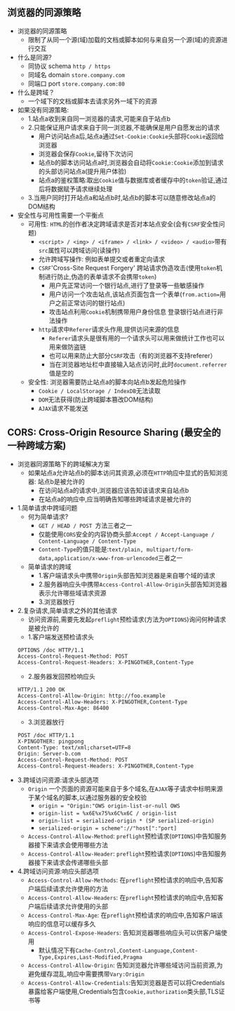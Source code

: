 ## 浏览器的同源策略 
- 浏览器的同源策略 
  + 限制了从同一个源(域)加载的文档或脚本如何与来自另一个源(域)的资源进行交互   
- 什么是同源? 
  + 同协议 schema `http / https` 
  + 同域名 domain `store.company.com`
  + 同端口 port `store.company.com:80`
- 什么是跨域？
  + 一个域下的文档或脚本去请求另外一域下的资源 
- 如果没有同源策略:  
  + 1.站点a收到来自同一浏览器的请求,可能来自于站点b 
  + 2.只能保证用户请求来自于同一浏览器,不能确保是用户自愿发出的请求  
    - 用户访问站点a后,站点a通过`Set-Cookie:Cookie`头部将`Cookie`返回给浏览器 
    - 浏览器会保存`Cookie`,留待下次访问 
    - 站点b的脚本访问站点a时,浏览器会自动将`Cookie:Cookie`添加到请求的头部访问站点a(提升用户体验) 
    - 站点a的鉴权策略:取出`Cookie`值与数据库或者缓存中的`token`验证,通过后将数据赋予请求继续处理  
  + 3.当用户同时打开站点a和站点b时,站点b的脚本可以随意修改站点a的DOM结构 
- 安全性与可用性需要一个平衡点  
  + 可用性: `HTML`的创作者决定跨域请求是否对本站点安全(会有`CSRF`安全性问题) 
    - `<script> / <img> / <iframe> / <link> / <video> / <audio>`带有`src`属性可以跨域访问(读操作) 
    - 允许跨域写操作: 例如表单提交或者重定向请求 
    - `CSRF`'Cross-Site Request Forgery' 跨站请求伪造攻击(使用`token`机制进行防止,伪造的表单请求不会携带`token`) 
      + 用户先正常访问一个银行站点,进行了登录等一些敏感操作 
      + 用户访问一个攻击站点,该站点页面包含一个表单(`from.action=`用户之前正常访问的银行站点)  
      + 攻击站点利用`Cookie`机制携带用户身份信息 登录银行站点进行非法操作 
    - `http`请求中`Referer`请求头作用,提供访问来源的信息  
      + `Referer`请求头是很有用的一个请求头可以用来做统计工作也可以用来做防盗链 
      + 也可以用来防止大部分`CSRF`攻击（有的浏览器不支持referer）
      + 当在浏览器地址栏中直接输入站点访问时,此时`document.referrer`值是空的
  + 安全性: 浏览器需要防止站点a的脚本向站点b发起危险操作 
    - `Cookie / LocalStorage / IndexDB`无法读取 
    - `DOM`无法获得(防止跨域脚本篡改DOM结构)
    - `AJAX`请求不能发送 
## CORS: Cross-Origin Resource Sharing (最安全的一种跨域方案)
- 浏览器同源策略下的跨域解决方案 
  + 如果站点a允许站点b的脚本访问其资源,必须在`HTTP`响应中显式的告知浏览器: 站点b是被允许的 
    - 在访问站点a的请求中,浏览器应该告知该请求来自站点b 
    - 在站点a的响应中,应当明确告知哪些跨域请求是被允许的  
- 1.简单请求中跨域问题 
  + 何为简单请求?
    - `GET / HEAD / POST `方法三者之一 
    - 仅能使用`CORS`安全的内容协商头部:`Accept / Accept-Language / Content-Language / Content-Type` 
    - `Content-Type`的值只能是:`text/plain, multipart/form-data,application/x-www-from-urlencoded`三者之一 
  + 简单请求的跨域 
    - 1.客户端请求头中携带`Origin`头部告知浏览器是来自哪个域的请求   
    - 2.服务器响应头中携带`Access-Control-Allow-Origin`头部告知浏览器表示允许哪些域请求资源  
    - 3.浏览器放行
- 2.复杂请求,简单请求之外的其他请求 
  + 访问资源前,需要先发起`preflight`预检请求(方法为`OPTIONS`)询问何种请求是被允许的 
  + 1.客户端发送预检请求头
  ```
  OPTIONS /doc HTTP/1.1
  Access-Control-Request-Method: POST
  Access-Control-Request-Headers: X-PINGOTHER,Content-Type
  ```
  + 2.服务器发回预检响应头 
  ```
  HTTP/1.1 200 OK
  Access-Control-Allow-Origin: http://foo.example
  Access-Control-Allow-Headers: X-PINGOTHER,Content-Type
  Access-Control-Max-Age: 86400
  ```
  + 3.浏览器放行
  ```
  POST /doc HTTP/1.1
  X-PINGOTHER: pingpong
  Content-Type: text/xml;charset=UTF=8
  Origin: Server-b.com
  Access-Control-Request-Method: POST
  Access-Control-Request-Headers: X-PINGOTHER,Content-Type
  ```
- 3.跨域访问资源:请求头部选项
  + `Origin` 一个页面的资源可能来自于多个域名,在`AJAX`等子请求中标明来源于某个域名的脚本,以通过服务器的安全校验 
    - `origin = "Origin:"OWS origin-list-or-null OWS` 
    - `origin-list = %x6E%x75%x6C%x6C / origin-list`
    - `origin-list = serialized-origin * (SP serialized-origin)`
    - `serialized-origin = scheme"://"host[":"port]`
  + `Access-Control-Allow-Method`: `preflight`预检请求(`OPTIONS`)中告知服务器接下来请求会使用哪些方法 
  + `Access-Control-Allow-Header`: `preflight`预检请求(`OPTIONS`)中告知服务器接下来请求会传递哪些头部 
- 4.跨域访问资源:响应头部选项
  + `Access-Control-Allow-Methods`: 在`preflight`预检请求的响应中,告知客户端后续请求允许使用的方法 
  + `Access-Control-Allow-Headers`: 在`preflight`预检请求的响应中,告知客户端后续请求允许使用的头部 
  + `Access-Control-Max-Age`: 在`preflight`预检请求的响应中,告知客户端该响应的信息可以缓存多久 
  + `Access-Control-Expose-Headers`: 告知浏览器哪些响应头可以供客户端使用
    - 默认情况下有`Cache-Control,Content-Language,Content-Type,Expires,Last-Modified,Pragma` 
  + `Access-Control-Allow-Origin`: 告知浏览器允许哪些域访问当前资源,为避免缓存混乱,响应中需要携带`Vary:Origin`
  + `Access-Control-Allow-Credentials`:告知浏览器是否可以将Credentials暴露给客户端使用,Credentials包含`Cookie,authorization`类头部,TLS证书等 
